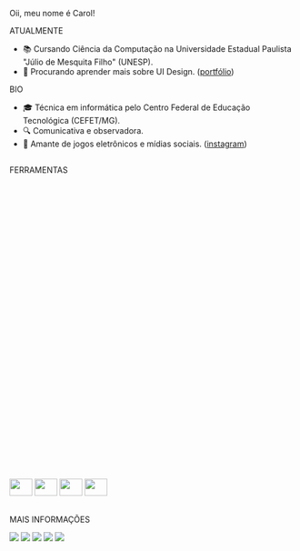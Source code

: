 <!-- repositório com as configurações dos stats https://github.com/anuraghazra/github-readme-stats-->

Oii, meu nome é Carol!

ATUALMENTE
- 📚 Cursando Ciência da Computação na Universidade Estadual Paulista "Júlio de Mesquita Filho" (UNESP).
- 🎨 Procurando aprender mais sobre UI Design. ([portfólio](https://www.behance.net/carolsmarostica))
 
BIO
- 🎓 Técnica em informática pelo Centro Federal de Educação Tecnológica (CEFET/MG).
- 🔍 Comunicativa e observadora.
- 👾 Amante de jogos eletrônicos e mídias sociais. ([instagram](https://www.instagram.com/carolsmarostica))

##
<!--STATS
<div align="center">
  <img height="150" src = "https://github-readme-stats.vercel.app/api?username=carolsmarostica&show_icons=true&theme=panda">
  <img height="150" src = "https://github-readme-stats.vercel.app/api/top-langs/?username=carolsmarostica&theme=panda" >
</div>-->

FERRAMENTAS <div style="display: inline_block"><br><svg viewBox="0 0 128 128">
  <img height="30" width="40" src="https://cdn.jsdelivr.net/gh/devicons/devicon/icons/c/c-line.svg" />
  <img height="30" width="40" src="https://cdn.jsdelivr.net/gh/devicons/devicon/icons/cplusplus/cplusplus-line.svg" />
  <img height="30" width="40" src="https://cdn.jsdelivr.net/gh/devicons/devicon/icons/figma/figma-original.svg" />
  <img height="30" width="40" src="https://cdn.jsdelivr.net/gh/devicons/devicon/icons/illustrator/illustrator-line.svg" /> 
</div>
 
 ##
 
 MAIS INFORMAÇÕES
  <div>
  <a href="https://www.behance.net/carolsmarostica" target="_blank"><img src="https://img.shields.io:/badge/BEHANCE-blue?style=for-the-badge&logo=behance&logoColor=white" target="_blank"></a>
    <a href="https://www.linkedin.com/in/carolinasilvamarostica" target="_blank"><img src="https://img.shields.io/badge/-LinkedIn-%230077B5?style=for-the-badge&logo=linkedin&logoColor=white" target="_blank"></a> 
  <a href = "mailto:carolsmarostica@gmail.com"><img src="https://img.shields.io/badge/Gmail-critical?style=for-the-badge&logo=gmail&logoColor=white" target="_blank"></a>
  <a href="https://instagram.com/carolsmarostica" target="_blank"><img src="https://img.shields.io/badge/Instagram-ff69b4?style=for-the-badge&logo=instagram&logoColor=white" target="_blank"></a>
 	<a href="https://www.twitch.tv/carolmlol" target="_blank"><img src="https://img.shields.io/badge/Twitch-blueviolet?style=for-the-badge&logo=twitch&logoColor=white" target="_blank"></a>
    
</div>
 <!--Animação
[Snake animation](https://github.com/rafaballerini/rafaballerini/blob/output/github-contribution-grid-snake.svg)-->
 
